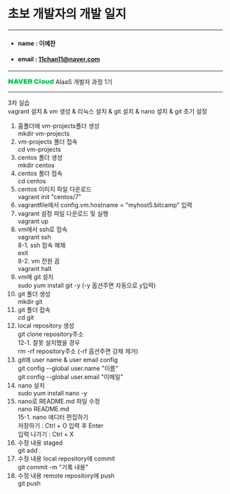 # 초보 개발자의 개발 일지
------------

* #### name : 이예찬
* #### email : 11chan11@naver.com

-------

[![네이버클라우드](./202209290853594643582.png "ncloud")](https://www.navercloudcorp.com/) AIaaS 개발자 과정 1기<br>

---

3차 실습<br>
vagrant 설치 & vm 생성 & 리눅스 설치 & git 설치 & nano 설치 & git 초기 설정<br>

1. 홈폴더에 vm-projects폴더 생성<br>
mkdir vm-projects<br>
2. vm-projects 폴더 접속<br>
cd vm-projects<br>
3. centos 폴더 생성<br>
mkdir centos<br>
4. centos 폴더 접속<br>
cd centos<br>
5. centos 이미지 파일 다운로드<br>
vagrant init "centos/7"<br>
6. vagrantfile에서 config.vm.hostname = "myhost5.bitcamp" 입력<br>
7. vagrant 설정 파일 다운로드 및 실행<br>
vagrant up<br>
8. vm에서 ssh로 접속<br>
vagrant ssh<br>
8-1. ssh 접속 해제<br>
exit<br>
8-2. vm 전원 끔<br>
vagrant halt<br>
9. vm에 git 설치<br>
sudo yum install git -y (-y 옵션주면 자동으로 y입력)<br>
10. git 폴더 생성<br>
mkdir git<br>
11. git 폴더 접속<br>
cd git<br>
12. local repository 생성<br>
git clone repository주소<br>
12-1. 잘못 설치했을 경우<br>
rm -rf repository주소 (-rf 옵션주면 강제 제거)<br>
13. git에 user name & user email config<br>
git config --global user.name "이름"<br>
git config --global user.email "이메일"<br>
14. nano 설치<br>
sudo yum install nano -y<br>
15. nano로 README.md 파일 수정<br>
nano README.md<br>
15-1. nano 에디터 편집하기<br>
저장하기 : Ctrl + O 입력 후 Enter<br>
입력 나가기 : Ctrl + X<br>
16. 수정 내용 staged<br>
git add .<br>
17. 수정 내용 local repository에 commit<br>
git commit -m "기록 내용"<br>
18. 수정 내용 remote repository에 push<br>
git push<br>